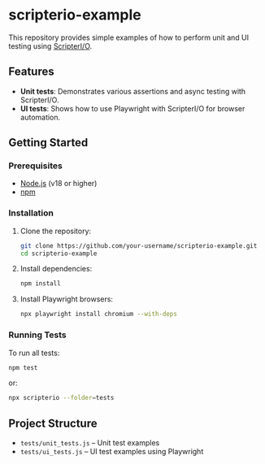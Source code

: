 # scripterio-example

This repository provides simple examples of how to perform unit and UI testing using [ScripterI/O](https://www.npmjs.com/package/scripterio).

## Features

- **Unit tests**: Demonstrates various assertions and async testing with ScripterI/O.
- **UI tests**: Shows how to use Playwright with ScripterI/O for browser automation.

## Getting Started

### Prerequisites

- [Node.js](https://nodejs.org/) (v18 or higher)
- [npm](https://www.npmjs.com/)

### Installation

1. Clone the repository:
   ```sh
   git clone https://github.com/your-username/scripterio-example.git
   cd scripterio-example
   ```
2. Install dependencies:
   ```sh
   npm install
   ```
3. Install Playwright browsers:
   ```sh
   npx playwright install chromium --with-deps
   ```

### Running Tests

To run all tests:

```sh
npm test
```
or:

```sh
npx scripterio --folder=tests
```

## Project Structure

- `tests/unit_tests.js` – Unit test examples
- `tests/ui_tests.js` – UI test examples using Playwright
